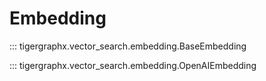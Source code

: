 # Embedding

::: tigergraphx.vector_search.embedding.BaseEmbedding

::: tigergraphx.vector_search.embedding.OpenAIEmbedding
